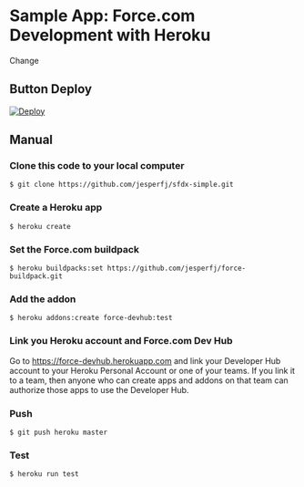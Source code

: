 # Sample App: Force.com Development with Heroku

Change

## Button Deploy

[![Deploy](https://www.herokucdn.com/deploy/button.svg)](https://heroku.com/deploy)

## Manual

### Clone this code to your local computer

    $ git clone https://github.com/jesperfj/sfdx-simple.git

### Create a Heroku app

    $ heroku create

### Set the Force.com buildpack

    $ heroku buildpacks:set https://github.com/jesperfj/force-buildpack.git

### Add the addon

    $ heroku addons:create force-devhub:test

### Link you Heroku account and Force.com Dev Hub

Go to https://force-devhub.herokuapp.com and link your Developer Hub account to your Heroku Personal Account or one of your teams. If you link it to a team, then anyone who can create apps and addons on that team can authorize those apps to use the Developer Hub.

### Push

    $ git push heroku master

### Test

    $ heroku run test
